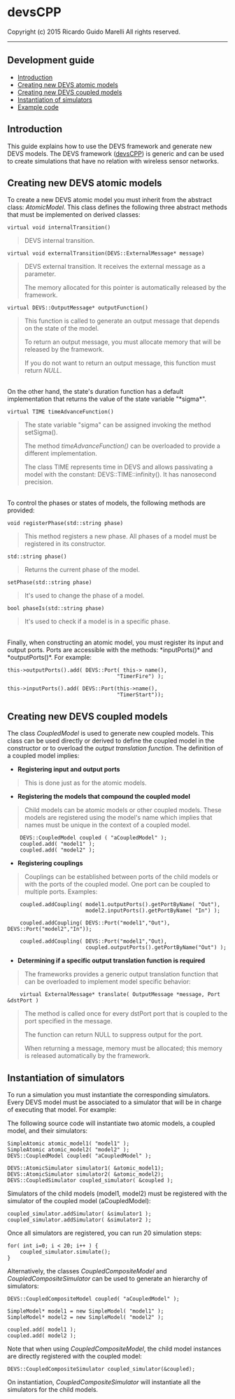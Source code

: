 # devsCPP

Copyright (c) 2015 Ricardo Guido Marelli
All rights reserved.

---------------------------------------

## Development guide

* [Introduction](#introduction)
* [Creating new DEVS atomic models](#creating-new-devs-atomic-models)
* [Creating new DEVS coupled models](#creating-new-devs-coupled-models)
* [Instantiation of simulators](#instantiation-of-simulators)
* [Example code](#example-code)

## Introduction

This guide explains how to use the DEVS framework and generate new DEVS models. The DEVS framework ([devsCPP](https://github.com/rgmarelli/devscpp)) is generic and can be used to create simulations that have no relation with wireless sensor networks.

## Creating new DEVS atomic models

To create a new DEVS atomic model you must inherit from the abstract class: *AtomicModel*. This class defines the following three abstract methods that must be implemented on derived classes:

    virtual void internalTransition()

> DEVS internal transition.

    virtual void externalTransition(DEVS::ExternalMessage* message)

> DEVS external transition. It receives the external message as a parameter. 
>
> The memory allocated for this pointer is automatically released by the framework.

    virtual DEVS::OutputMessage* outputFunction()

> This function is called to generate an output message that depends on the state of the model. 
>
> To return an output message, you must allocate memory that will be released by the framework. 
>
> If you do not want to return an output message, this function must return *NULL*.

<br />
On the other hand, the state's duration function has a default implementation that returns the value of the state variable "*sigma*".

    virtual TIME timeAdvanceFunction()

> The state variable "sigma" can be assigned invoking the method setSigma(). 
>
> The method *timeAdvanceFunction()* can be overloaded to provide a different implementation.
>
> The class TIME represents time in DEVS and allows passivating a model with the constant: DEVS::TIME::infinity(). It has nanosecond precision.
  
<br />
To control the phases or states of models, the following methods are provided:

    void registerPhase(std::string phase)

> This method registers a new phase. All phases of a model must be registered in its constructor.

    std::string phase()

> Returns the current phase of the model.

    setPhase(std::string phase)

> It's used to change the phase of a model.

    bool phaseIs(std::string phase)

> It's used to check if a model is in a specific phase.

<br />
Finally, when constructing an atomic model, you must register its input and output ports. Ports are accessible with the methods: *inputPorts()* and *outputPorts()*. For example:

    this->outputPorts().add( DEVS::Port( this-> name(),
                                       "TimerFire") );
                                       
    this->inputPorts().add( DEVS::Port(this->name(),
                                       "TimerStart"));


## Creating new DEVS coupled models

The class *CoupledModel* is used to generate new coupled models. This class can be used directly or derived to define the coupled model in the constructor or to overload the *output translation function*. The definition of a coupled model implies:
  
* __Registering input and output ports__

> This is done just as for the atomic models.


* __Registering the models that compound the coupled model__

> Child models can be atomic models or other coupled models. These models are registered using the model's name which implies that names must be unique in the context of a coupled model.

        DEVS::CoupledModel coupled ( "aCoupledModel" );
        coupled.add( "model1" );
        coupled.add( "model2" );


* __Registering couplings__

> Couplings can be established between ports of the child models or with the ports of the coupled model. One port can be coupled to multiple ports. Examples:

        coupled.addCoupling( model1.outputPorts().getPortByName( "Out"),
                             model2.inputPorts().getPortByName( "In") );
                             
        coupled.addCoupling( DEVS::Port("model1","Out"), DEVS::Port("model2","In"));
        
        coupled.addCoupling( DEVS::Port("model1","Out), 
                             coupled.outputPorts().getPortByName("Out") );


* __Determining if a specific output translation function is required__

> The frameworks provides a generic output translation function that can be overloaded to implement model specific behavior:

        virtual ExternalMessage* translate( OutputMessage *message, Port &dstPort )
        
> The method is called once for every dstPort port that is coupled to the port specified in the message. 
>
> The function can return NULL to suppress output for the port. 
>
> When returning a message, memory must be allocated; this memory is released automatically by the framework.

## Instantiation of simulators

To run a simulation you must instantiate the corresponding simulators. Every DEVS model must be associated to a simulator that will be in charge of executing that model. For example:

The following source code will instantiate two atomic models, a coupled model, and their simulators:

    SimpleAtomic atomic_model1( "model1" );
    SimpleAtomic atomic_model2( "model2" );
    DEVS::CoupledModel coupled( "aCoupledModel" );
       
    DEVS::AtomicSimulator simulator1( &atomic_model1);
    DEVS::AtomicSimulator simulator2( &atomic_model2);
    DEVS::CoupledSimulator coupled_simulator( &coupled );

Simulators of the child models (model1, model2) must be registered with the simulator of the coupled model (aCoupledModel):

    coupled_simulator.addSimulator( &simulator1 );
    coupled_simulator.addSimulator( &simulator2 );

Once all simulators are registered, you can run 20 simulation steps:

    for( int i=0; i < 20; i++ ) {
        coupled_simulator.simulate();
    }

Alternatively, the classes *CoupledCompositeModel* and *CoupledCompositeSimulator* can be used to generate an hierarchy of simulators:

    DEVS::CoupledCompositeModel coupled( "aCoupledModel" );
     
    SimpleModel* model1 = new SimpleModel( "model1" );
    SimpleModel* model2 = new SimpleModel( "model2" );
     
    coupled.add( model1 );
    coupled.add( model2 );

Note that when using *CoupledCompositeModel*, the child model instances are directly registered with the coupled model:

    DEVS::CoupledCompositeSimulator coupled_simulator(&coupled);

On instantiation, *CoupledCompositeSimulator* will instantiate all the simulators for the child models.
